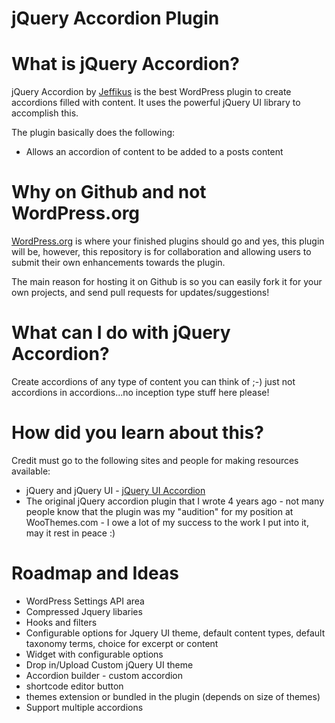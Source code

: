 jQuery Accordion Plugin
=====

# What is jQuery Accordion?

jQuery Accordion by [Jeffikus](http://jeffikus.com/ "Jeffikus") is the best WordPress plugin to create accordions filled with content. It uses the powerful jQuery UI library to accomplish this.

The plugin basically does the following:

* Allows an accordion of content to be added to a posts content

# Why on Github and not WordPress.org

[WordPress.org](http://wordpress.org/ "WordPress") is where your finished plugins should go and yes, this plugin will be, however, this repository is for collaboration and allowing users to submit their own enhancements towards the plugin.

The main reason for hosting it on Github is so you can easily fork it for your own projects, and send pull requests for updates/suggestions!

# What can I do with jQuery Accordion?

Create accordions of any type of content you can think of ;-) just not accordions in accordions...no inception type stuff here please!

# How did you learn about this?

Credit must go to the following sites and people for making resources available:

* jQuery and jQuery UI - [jQuery UI Accordion](http://jqueryui.com/accordion/ "jQuery UI Accordion")
* The original jQuery accordion plugin that I wrote 4 years ago - not many people know that the plugin was my "audition" for my position at WooThemes.com - I owe a lot of my success to the work I put into it, may it rest in peace :)

# Roadmap and Ideas

* WordPress Settings API area
* Compressed Jquery libaries
* Hooks and filters
* Configurable options for Jquery UI theme, default content types, default taxonomy terms, choice for excerpt or content
* Widget with configurable options
* Drop in/Upload Custom jQuery UI theme
* Accordion builder - custom accordion
* shortcode editor button
* themes extension or bundled in the plugin (depends on size of themes)
* Support multiple accordions